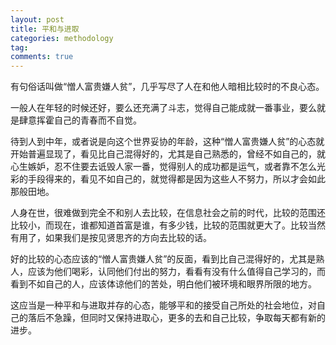 ```yaml
---
layout: post
title: 平和与进取
categories: methodology
tag: 
comments: true
---
```


有句俗话叫做“憎人富贵嫌人贫”，几乎写尽了人在和他人暗相比较时的不良心态。

一般人在年轻的时候还好，要么还充满了斗志，觉得自己能成就一番事业，要么就是肆意挥霍自己的青春而不自觉。

待到人到中年，或者说是向这个世界妥协的年龄，这种“憎人富贵嫌人贫”的心态就开始普遍显现了，看见比自己混得好的，尤其是自己熟悉的，曾经不如自己的，就心生嫉妒，忍不住要去诋毁人家一番，觉得别人的成功都是运气，或者靠不怎么光彩的手段得来的，看见不如自己的，就觉得都是因为这些人不努力，所以才会如此那般田地。

人身在世，很难做到完全不和别人去比较，在信息社会之前的时代，比较的范围还比较小，而现在，谁都知道首富是谁，有多少钱，比较的范围就更大了。比较当然有用了，如果我们是按见贤思齐的方向去比较的话。

好的比较的心态应该的“憎人富贵嫌人贫”的反面，看到比自己混得好的，尤其是熟人，应该为他们喝彩，认同他们付出的努力，看看有没有什么值得自己学习的，而看到不如自己的人，应该体谅他们的苦处，明白他们被环境和眼界所限的地方。

这应当是一种平和与进取并存的心态，能够平和的接受自己所处的社会地位，对自己的落后不急躁，但同时又保持进取心，更多的去和自己比较，争取每天都有新的进步。


